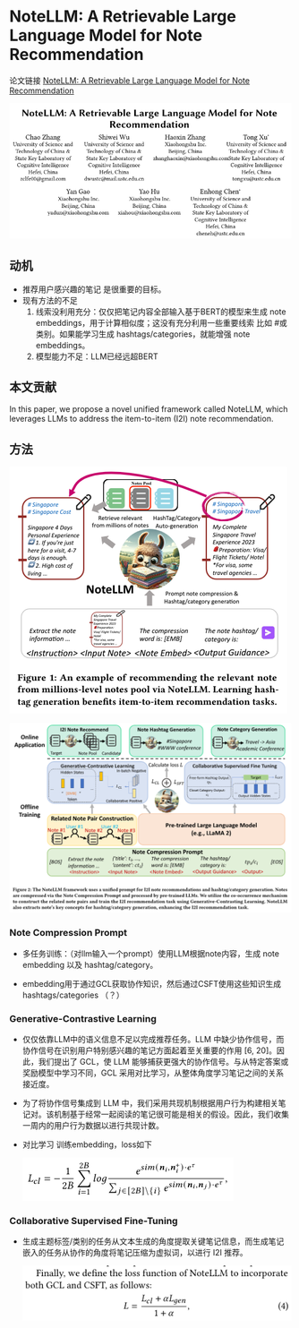 # NoteLLM: A Retrievable Large Language Model for Note Recommendation

论文链接 [NoteLLM: A Retrievable Large Language Model for Note Recommendation](https://arxiv.org/pdf/2403.01744)

![Alt text](image.png)

## 动机
- 推荐用户感兴趣的笔记 是很重要的目标。
- 现有方法的不足
    1. 线索没利用充分：仅仅把笔记内容全部输入基于BERT的模型来生成 note embeddings，用于计算相似度；这没有充分利用一些重要线索 比如 #或类别。如果能学习生成 hashtags/categories，就能增强 note embeddings。
    2. 模型能力不足：LLM已经远超BERT

## 本文贡献
In this paper, we propose a novel unified framework called NoteLLM, which leverages LLMs to address the item-to-item (I2I) note recommendation.

## 方法
![Alt text](image-1.png)

![Alt text](image-2.png)

### Note Compression Prompt
- 多任务训练：（对llm输入一个prompt）使用LLM根据note内容，生成 note embedding 以及 hashtag/category。

- embedding用于通过GCL获取协作知识，然后通过CSFT使用这些知识生成hashtags/categories （？）


### Generative-Contrastive Learning
- 仅仅依靠LLM中的语义信息不足以完成推荐任务。LLM 中缺少协作信号，而协作信号在识别用户特别感兴趣的笔记方面起着至关重要的作用 [6, 20]。因此，我们提出了 GCL，使 LLM 能够捕获更强大的协作信号。与从特定答案或奖励模型中学习不同，GCL 采用对比学习，从整体角度学习笔记之间的关系接近度。
- 为了将协作信号集成到 LLM 中，我们采用共现机制根据用户行为构建相关笔记对。该机制基于经常一起阅读的笔记很可能是相关的假设。因此，我们收集一周内的用户行为数据以进行共现计数。
- 对比学习 训练embedding，loss如下

    ![Alt text](image-3.png)

### Collaborative Supervised Fine-Tuning
- 生成主题标签/类别的任务从文本生成的角度提取关键笔记信息，而生成笔记嵌入的任务从协作的角度将笔记压缩为虚拟词，以进行 I2I 推荐。

    ![Alt text](image-4.png)